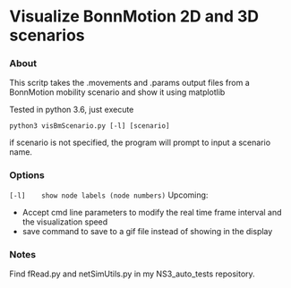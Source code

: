 # Visualize BonnMotion 2D and 3D scenarios
### About
This scritp takes the .movements and .params output files from a BonnMotion mobility scenario and show it using matplotlib

Tested in python 3.6, just execute
```{r}
python3 visBmScenario.py [-l] [scenario]
```
if scenario is not specified, the program will prompt to input a scenario name. 

### Options
`
[-l]	show node labels (node numbers)
`
Upcoming:
- Accept cmd line parameters to modify the real time frame interval and the visualization speed
- save command to save to a gif file instead of showing in the display

### Notes
Find fRead.py and netSimUtils.py in my NS3_auto_tests repository.
